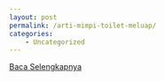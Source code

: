 ```yaml
---
layout: post
permalink: /arti-mimpi-toilet-meluap/
categories:
    - Uncategorized
---
```


[Baca Selengkapnya](/04)